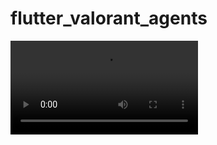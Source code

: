 # flutter_valorant_agents

![](https://github.com/Akash-ptl/flutter_valorant_agents/blob/master/images/giphy.mp4)
